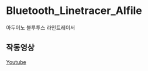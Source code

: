# Bluetooth_Linetracer_AIfile
아두이노 블루투스 라인트레이서

**작동영상**
---  
[Youtube](https://youtu.be/vIZW05miXOs)

